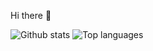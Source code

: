


Hi there :wave:


![Github stats](https://github-readme-stats.vercel.app/api?username=qiushiyan&theme=blueberry)
![Top languages](https://github-readme-stats.vercel.app/api/top-langs/?username=qiushiyan&hide=html,jupyter,jupyter%20notebook,Tex,SCSS,CSS&&exclude_repo=reaction-timer,caturday,palettes,chatroom&=&langs_count=8&theme=dracula&layout=compact)





